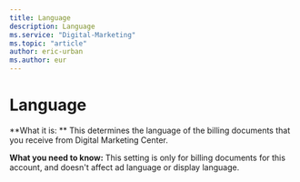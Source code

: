 ```yaml
---
title: Language
description: Language
ms.service: "Digital-Marketing"
ms.topic: "article"
author: eric-urban
ms.author: eur
---
```


# Language

**What it is: ** This determines the language of the billing documents that you receive from Digital Marketing Center.

**What you need to know:** This setting is only for billing documents for this account, and doesn't affect ad language or display language.


